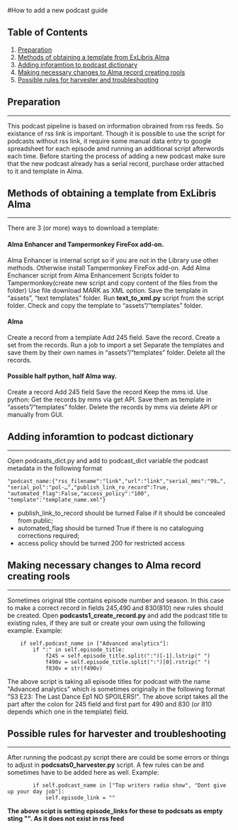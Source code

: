 
#How to add a new podcast guide

## Table of Contents
1. [Preparation](#preparation)
2. [Methods of obtaining a template from ExLibris Alma](#methods-of-obtaining-a-template-from-exLibris-alma)
3. [Adding inforamtion to podcast dictionary](#adding-inforamtion-to-podcast-dictionary)
4. [Making necessary changes to Alma record creating rools](#making-necessary-changes-to-alma-record-creating-rools)
5. [Possible rules for harvester and troubleshooting](#possible-rules-for-harvester-and-troubleshooting)

## Preparation
***
This podcast pipeline is based on information obrained from rss feeds. So existance of rss link is important. Though it is possible to use the script for podcasts without rss link, it require some manual data entry to google spreadsheet for each episode amd running an additional script afterwords each time.
Before starting the process of adding a new podcast make sure that the new podcast already has a serial record, purchase order attached to it and template in Alma.
## Methods of obtaining a template from ExLibris Alma
***
There are 3 (or more) ways to download a template:
#### Alma Enhancer and Tampermonkey FireFox add-on. 
Alma Enhancer is internal script so if you are  not in the Library use other methods.
Otherwise install Tampermonkey FireFox add-on.
Add Alma Enchancer script from Alma Enhancement Scripts folder to Tampermonkey(create new script and copy content of the files from the folder)
Use file download MARK as XML option.
Save the template in “assets”, “text templates” folder. 
Run   **text_to_xml.py** script from the script folder.
Check and copy the template to “assets”/“templates” folder.
#### Alma 
Create a record from a template
Add 245 field.
Save the record.
Create a set from the records.
Run a job to import a set
Separate the templates and save them by their own names in “assets”/“templates” folder.
Delete all the records.
#### Possible half python, half Alma  way.
Create a record
Add 245 field
Save the record
Keep the mms id.
Use python:
Get the records by mms via get API.
Save them as template in “assets”/“templates” folder.
Delete the records by mms via delete API or manually from GUI.

## Adding inforamtion to podcast dictionary
***
Open podcasts_dict.py  and add to podcast_dict variable the podcast metadata in the following format
```
"podcast_name:{"rss_filename":"link","url":"link","serial_mms":"99…", "serial_pol":"pol-…","publish_link_ro_record":True, "automated_flag":False,"access_policy":"100", "template":"template_name.xml"}
```
* publish_link_to_record  should be turned False  if it should be concealed from public;
* automated_flag should be turned True if there is no cataloguing corrections required;
* access policy should be turned 200 for restricted access

## Making necessary changes to Alma record creating rools
***
Sometimes original title contains episode number and season. In this case to make a correct record in fields 245,490 and 830(810) new rules should be created.
Open **podcasts1_create_record.py** and add the podcast title to existing rules, if they are suit or create your own using the following example.
Example:
```
	if self.podcast_name in ["Advanced analytics"]:
		if ":" in self.episode_title:
			f245 = self.episode_title.split(":")[-1].lstrip(" ")
			f490v = self.episode_title.split(":")[0].rstrip(" ")
			f830v = str(f490v)
```
The above script is taking all episode titles for podcast with the name "Advanced analytics" which is sometimes originally in the following format
"S3 E23: The Last Dance Ep1 NO SPOILERS!". The above script takes all the part after the colon for 245 field and first part for 490 and 830 (or 810 depends which one in the template) field.

## Possible rules for harvester and troubleshooting
***
After running the podcast.py script there are could be some errors or things to adjust in **podcsats0_harvester.py** script. 
A few rules can be and sometimes have to be added here as well.
Example:
```
		if self.podcast_name in ["Top writers radio show", "Dont give up your day job"]:
			self.episode_link = ""
```
__The above scipt is setting episode_links for these to podcsats as empty sting "". As it does not exist in rss feed__
